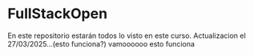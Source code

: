 # FullStackOpen
En este repositorio estarán todos lo visto en este curso. Actualizacion el 27/03/2025...(esto funciona?) vamoooooo esto funciona
